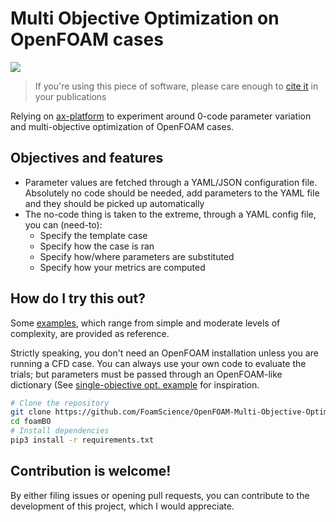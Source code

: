 # Multi Objective Optimization on OpenFOAM cases

<a href="https://zenodo.org/record/7997394"><img src="https://zenodo.org/badge/611991004.svg"></a>

> If you're using this piece of software, please care enough to [cite it](https://zenodo.org/record/7997394) in your publications

Relying on [ax-platform](https://ax.dev) to experiment around 0-code parameter variation and multi-objective optimization
of OpenFOAM cases.

## Objectives and features
- Parameter values are fetched through a YAML/JSON configuration file. Absolutely no code should be needed, add parameters
  to the YAML file and they should be picked up automatically
- The no-code thing is taken to the extreme, through a YAML config file, you can (need-to):
  - Specify the template case
  - Specify how the case is ran
  - Specify how/where parameters are substituted
  - Specify how your metrics are computed

## How do I try this out?

Some [examples](examples), which range from simple and moderate levels of complexity, are provided
as reference.

Strictly speaking, you don't need an OpenFOAM installation unless you are running a CFD case. You
can always use your own code to evaluate the trials;  but parameters must be passed through an
OpenFOAM-like dictionary (See [single-objective opt. example](examples/local/single-objective)
for inspiration.

```bash
# Clone the repository
git clone https://github.com/FoamScience/OpenFOAM-Multi-Objective-Optimization foamBO
cd foamBO
# Install dependencies
pip3 install -r requirements.txt
```
## Contribution is welcome!

By either filing issues or opening pull requests, you can contribute to the development
of this project, which I would appreciate.
